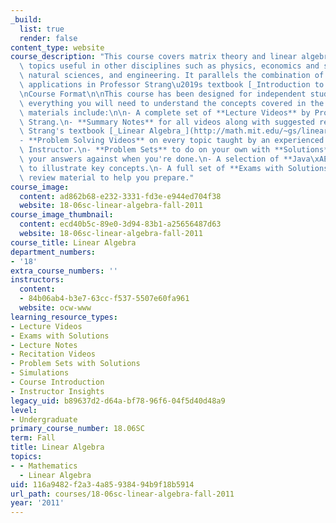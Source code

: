 ```yaml
---
_build:
  list: true
  render: false
content_type: website
course_description: "This course covers matrix theory and linear algebra, emphasizing\
  \ topics useful in other disciplines such as physics, economics and social sciences,\
  \ natural sciences, and engineering. It parallels the combination of theory and\
  \ applications in Professor Strang\u2019s textbook [_Introduction to Linear Algebra_](http://math.mit.edu/~gs/linearalgebra/).\n\
  \nCourse Format\n\nThis course has been designed for independent study. It provides\
  \ everything you will need to understand the concepts covered in the course. The\
  \ materials include:\n\n- A complete set of **Lecture Videos** by Professor Gilbert\
  \ Strang.\n- **Summary Notes** for all videos along with suggested readings in Prof.\
  \ Strang's textbook [_Linear Algebra_](http://math.mit.edu/~gs/linearalgebra/).\n\
  - **Problem Solving Videos** on every topic taught by an experienced MIT Recitation\
  \ Instructor.\n- **Problem Sets** to do on your own with **Solutions** to check\
  \ your answers against when you're done.\n- A selection of **Java\xAE Demonstrations**\
  \ to illustrate key concepts.\n- A full set of **Exams with Solutions**, including\
  \ review material to help you prepare."
course_image:
  content: ad862b68-e232-3331-fd3e-e944ed704f38
  website: 18-06sc-linear-algebra-fall-2011
course_image_thumbnail:
  content: ecd40b5c-89e0-3d94-83b1-a25656487d63
  website: 18-06sc-linear-algebra-fall-2011
course_title: Linear Algebra
department_numbers:
- '18'
extra_course_numbers: ''
instructors:
  content:
  - 84b06ab4-b3e7-63cc-f537-5507e60fa961
  website: ocw-www
learning_resource_types:
- Lecture Videos
- Exams with Solutions
- Lecture Notes
- Recitation Videos
- Problem Sets with Solutions
- Simulations
- Course Introduction
- Instructor Insights
legacy_uid: b89637d2-d64a-bf78-96f6-04f5d40d48a9
level:
- Undergraduate
primary_course_number: 18.06SC
term: Fall
title: Linear Algebra
topics:
- - Mathematics
  - Linear Algebra
uid: 116a9482-f2a3-4a85-9384-94b9f18b5914
url_path: courses/18-06sc-linear-algebra-fall-2011
year: '2011'
---
```

